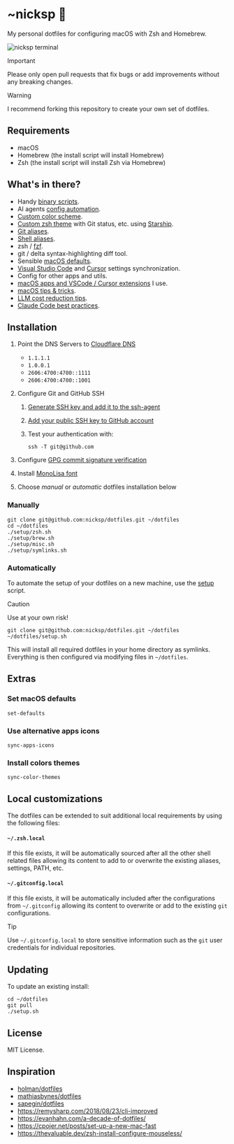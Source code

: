 # ~nicksp 🌮

My personal dotfiles for configuring macOS with Zsh and Homebrew.

![nicksp terminal](screenshot.png)

> [!IMPORTANT]
> Please only open pull requests that fix bugs or add improvements without any breaking changes.

> [!WARNING]
> I recommend forking this repository to create your own set of dotfiles.

## Requirements

- macOS
- Homebrew (the install script will install Homebrew)
- Zsh (the install script will install Zsh via Homebrew)

## What's in there?

- Handy [binary scripts](bin/).
- AI agents [config automation](ai-agents/).
- [Custom color scheme](colors/).
- [Custom zsh theme](tilde/.starship.toml) with Git status, etc. using [Starship](https://starship.rs/).
- [Git aliases](tilde/.gitconfig).
- [Shell aliases](zsh/aliases.zsh).
- zsh / [fzf](zsh/fzf.zsh).
- git / delta syntax-highlighting diff tool.
- Sensible [macOS defaults](setup/macos.sh).
- [Visual Studio Code](./vscode/) and [Cursor](./cursor/) settings synchronization.
- Config for other apps and utils.
- [macOS apps and VSCode / Cursor extensions](setup/Brewfile) I use.
- [macOS tips & tricks](/docs/macos%20tips%20&%20tricks.md).
- [LLM cost reduction tips](/docs/llm%20cost%20reduction.md).
- [Claude Code best practices](/docs/claude%20code%20best%20practices.md).

## Installation

1. Point the DNS Servers to [Cloudflare DNS](https://one.one.one.one/dns/)
    - `1.1.1.1`
    - `1.0.0.1`
    - `2606:4700:4700::1111`
    - `2606:4700:4700::1001`
1. Configure Git and GitHub SSH
    1. [Generate SSH key and add it to the ssh-agent](https://docs.github.com/en/authentication/connecting-to-github-with-ssh/generating-a-new-ssh-key-and-adding-it-to-the-ssh-agent)
    1. [Add your public SSH key to GitHub account](https://docs.github.com/en/authentication/connecting-to-github-with-ssh/adding-a-new-ssh-key-to-your-github-account)
    1. Test your authentication with:

        ```
        ssh -T git@github.com
        ```

1. Configure [GPG commit signature verification](https://docs.github.com/en/authentication/managing-commit-signature-verification/about-commit-signature-verification#gpg-commit-signature-verification)
1. Install [MonoLisa font](https://www.monolisa.dev/)
1. Choose _manual_ or _automatic_ dotfiles installation below

### Manually

```shell
git clone git@github.com:nicksp/dotfiles.git ~/dotfiles
cd ~/dotfiles
./setup/zsh.sh
./setup/brew.sh
./setup/misc.sh
./setup/symlinks.sh
```

### Automatically

To automate the setup of your dotfiles on a new machine, use the [setup](./setup.sh) script.

> [!CAUTION]
> Use at your own risk!

```shell
git clone git@github.com:nicksp/dotfiles.git ~/dotfiles
~/dotfiles/setup.sh
```

This will install all required dotfiles in your home directory as symlinks. Everything is then configured via modifying files in `~/dotfiles`.

## Extras

### Set macOS defaults

```shell
set-defaults
```

### Use alternative apps icons

```shell
sync-apps-icons
```

### Install colors themes

```shell
sync-color-themes
```

## Local customizations

The dotfiles can be extended to suit additional local
requirements by using the following files:

#### `~/.zsh.local`

If this file exists, it will be automatically sourced
after all the other shell related files allowing its
content to add to or overwrite the existing aliases, settings, PATH,
etc.

#### `~/.gitconfig.local`

If this file exists, it will be automatically
included after the configurations from `~/.gitconfig` allowing
its content to overwrite or add to the existing `git` configurations.

> [!TIP]
> Use `~/.gitconfig.local` to store sensitive information such
as the `git` user credentials for individual repositories.

## Updating

To update an existing install:

```shell
cd ~/dotfiles
git pull
./setup.sh
```

## License

MIT License.

## Inspiration

- [holman/dotfiles](https://github.com/holman/dotfiles)
- [mathiasbynes/dotfiles](https://github.com/mathiasbynens/dotfiles)
- [sapegin/dotfiles](https://github.com/sapegin/dotfiles)
- <https://remysharp.com/2018/08/23/cli-improved>
- <https://evanhahn.com/a-decade-of-dotfiles/>
- <https://cpojer.net/posts/set-up-a-new-mac-fast>
- <https://thevaluable.dev/zsh-install-configure-mouseless/>
